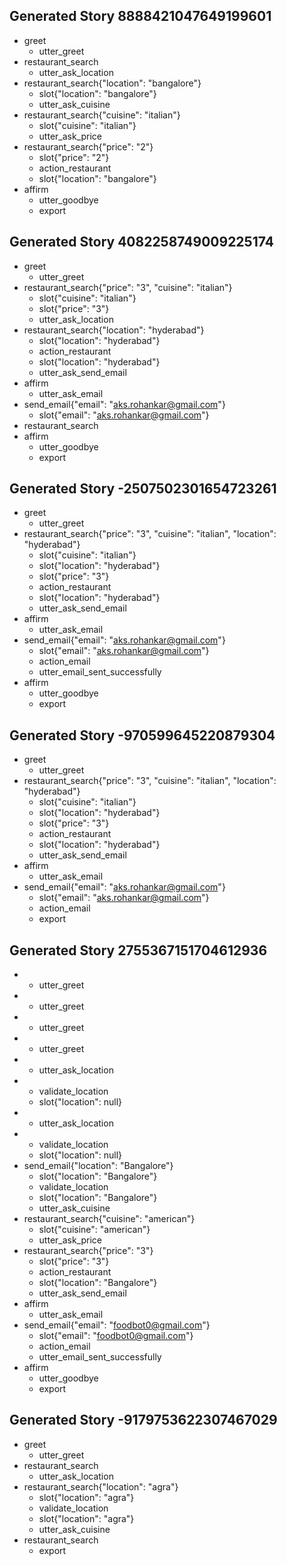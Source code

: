 ## Generated Story 8888421047649199601
* greet
    - utter_greet
* restaurant_search
    - utter_ask_location
* restaurant_search{"location": "bangalore"}
    - slot{"location": "bangalore"}
    - utter_ask_cuisine
* restaurant_search{"cuisine": "italian"}
    - slot{"cuisine": "italian"}
    - utter_ask_price
* restaurant_search{"price": "2"}
    - slot{"price": "2"}
    - action_restaurant
    - slot{"location": "bangalore"}
* affirm
    - utter_goodbye
    - export

## Generated Story 4082258749009225174
* greet
    - utter_greet
* restaurant_search{"price": "3", "cuisine": "italian"}
    - slot{"cuisine": "italian"}
    - slot{"price": "3"}
    - utter_ask_location
* restaurant_search{"location": "hyderabad"}
    - slot{"location": "hyderabad"}
    - action_restaurant
    - slot{"location": "hyderabad"}
    - utter_ask_send_email
* affirm
    - utter_ask_email
* send_email{"email": "aks.rohankar@gmail.com"}
    - slot{"email": "aks.rohankar@gmail.com"}
* restaurant_search
* affirm
    - utter_goodbye
    - export

## Generated Story -2507502301654723261
* greet
    - utter_greet
* restaurant_search{"price": "3", "cuisine": "italian", "location": "hyderabad"}
    - slot{"cuisine": "italian"}
    - slot{"location": "hyderabad"}
    - slot{"price": "3"}
    - action_restaurant
    - slot{"location": "hyderabad"}
    - utter_ask_send_email
* affirm
    - utter_ask_email
* send_email{"email": "aks.rohankar@gmail.com"}
    - slot{"email": "aks.rohankar@gmail.com"}
    - action_email
    - utter_email_sent_successfully
* affirm
    - utter_goodbye
    - export

## Generated Story -970599645220879304
* greet
    - utter_greet
* restaurant_search{"price": "3", "cuisine": "italian", "location": "hyderabad"}
    - slot{"cuisine": "italian"}
    - slot{"location": "hyderabad"}
    - slot{"price": "3"}
    - action_restaurant
    - slot{"location": "hyderabad"}
    - utter_ask_send_email
* affirm
    - utter_ask_email
* send_email{"email": "aks.rohankar@gmail.com"}
    - slot{"email": "aks.rohankar@gmail.com"}
    - action_email
    - export

## Generated Story 2755367151704612936
* 
    - utter_greet
* 
    - utter_greet
* 
    - utter_greet
* 
    - utter_greet
* 
    - utter_ask_location
* 
    - validate_location
    - slot{"location": null}
* 
    - utter_ask_location
* 
    - validate_location
    - slot{"location": null}
* send_email{"location": "Bangalore"}
    - slot{"location": "Bangalore"}
    - validate_location
    - slot{"location": "Bangalore"}
    - utter_ask_cuisine
* restaurant_search{"cuisine": "american"}
    - slot{"cuisine": "american"}
    - utter_ask_price
* restaurant_search{"price": "3"}
    - slot{"price": "3"}
    - action_restaurant
    - slot{"location": "Bangalore"}
    - utter_ask_send_email
* affirm
    - utter_ask_email
* send_email{"email": "foodbot0@gmail.com"}
    - slot{"email": "foodbot0@gmail.com"}
    - action_email
    - utter_email_sent_successfully
* affirm
    - utter_goodbye
    - export

## Generated Story -9179753622307467029
* greet
    - utter_greet
* restaurant_search
    - utter_ask_location
* restaurant_search{"location": "agra"}
    - slot{"location": "agra"}
    - validate_location
    - slot{"location": "agra"}
    - utter_ask_cuisine
* restaurant_search
    - export

